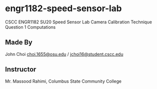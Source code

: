 # engr1182-speed-sensor-lab
CSCC ENGR1182 SU20 Speed Sensor Lab Camera Calibration Technique Question 1 Computations

## Made By

John Choi choi.1655@osu.edu / jchoi16@student.cscc.edu

## Instructor

Mr. Massood Rahimi, Columbus State Community College
